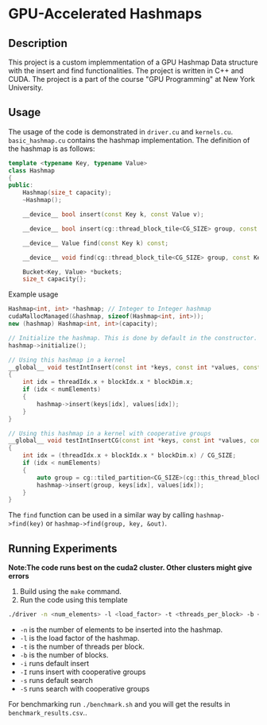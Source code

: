 # GPU-Accelerated Hashmaps

## Description
This project is a custom implemmentation of a GPU Hashmap Data structure with the insert and find functionalities. The project is written in C++ and CUDA. The project is a part of the course "GPU Programming" at New York University.

## Usage
The usage of the code is demonstrated in `driver.cu` and `kernels.cu`. 
`basic_hashmap.cu` contains the hashmap implementation. The definition of the hashmap is as follows:
```cpp
template <typename Key, typename Value>
class Hashmap
{
public:
    Hashmap(size_t capacity);
    ~Hashmap();

    __device__ bool insert(const Key k, const Value v);

    __device__ bool insert(cg::thread_block_tile<CG_SIZE> group, const Key k, const Value v);

    __device__ Value find(const Key k) const;

    __device__ void find(cg::thread_block_tile<CG_SIZE> group, const Key k, Value *out) const;

    Bucket<Key, Value> *buckets;
    size_t capacity{};
```
Example usage
```cpp
Hashmap<int, int> *hashmap; // Integer to Integer hashmap
cudaMallocManaged(&hashmap, sizeof(Hashmap<int, int>));
new (hashmap) Hashmap<int, int>(capacity);

// Initialize the hashmap. This is done by default in the constructor. You can call it again if you want to reinitialize the hashmap.    
hashmap->initialize();

// Using this hashmap in a kernel
__global__ void testIntInsert(const int *keys, const int *values, const size_t numElements, Hashmap<int, int> *hashmap)
{
    int idx = threadIdx.x + blockIdx.x * blockDim.x;
    if (idx < numElements)
    {
        hashmap->insert(keys[idx], values[idx]);
    }
}

// Using this hashmap in a kernel with cooperative groups
__global__ void testIntInsertCG(const int *keys, const int *values, const size_t numElements, Hashmap<int, int> *hashmap)
{
    int idx = (threadIdx.x + blockIdx.x * blockDim.x) / CG_SIZE;
    if (idx < numElements)
    {
        auto group = cg::tiled_partition<CG_SIZE>(cg::this_thread_block());
        hashmap->insert(group, keys[idx], values[idx]);
    }
}
```
The `find` function can be used in a similar way by calling `hashmap->find(key)` or `hashmap->find(group, key, &out)`.

## Running Experiments
**Note:The code runs best on the cuda2 cluster. Other clusters might give errors**
1. Build using the `make` command.
2. Run the code using this template
```bash
./driver -n <num_elements> -l <load_factor> -t <threads_per_block> -b <num_blocks> -iIsS
```
* `-n` is the number of elements to be inserted into the hashmap.
* `-l` is the load factor of the hashmap.
* `-t` is the number of threads per block.
* `-b` is the number of blocks.
* `-i` runs default insert
* `-I` runs insert with cooperative groups
* `-s` runs default search
* `-S` runs search with cooperative groups

For benchmarking run `./benchmark.sh` and you will get the results in `benchmark_results.csv`..
